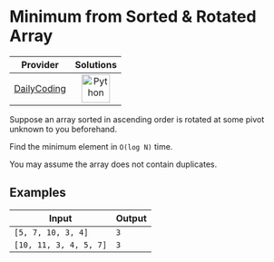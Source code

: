 # Minimum from Sorted & Rotated Array

<!-- INFO TABLE BEGIN -->

| Provider                                              | Solutions                                                                                                                                        |
| :---------------------------------------------------: | :----------------------------------------------------------------------------------------------------------------------------------------------: |
| [DailyCoding](../../../docs/providers/DailyCoding.md) | [<img src="https://res.cloudinary.com/rascaltwo/image/upload/v1631924087/python_xzdlti.svg" alt="Python" title="Python" width="50" />](solve.py) |

<!-- INFO TABLE END -->

Suppose an array sorted in ascending order is rotated at some pivot unknown to you beforehand.

Find the minimum element in `O(log N)` time.

You may assume the array does not contain duplicates.

## Examples

| Input                  | Output |
| ---------------------- | ------ |
| `[5, 7, 10, 3, 4]`     | `3`    |
| `[10, 11, 3, 4, 5, 7]` | `3`    |
